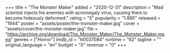 +++
title = "The Monster Maker"
added = "2020-12-31"
description = "Mad scientist injects his enemies with acromegaly virus, causing them to become hideously deformed."
rating = "5"
popularity = "1.885"
released = "1944"
poster = "assets/poster/the-monster-maker.jpg"
cover = "assets/cover/the-monster-maker.jpg"
file = "https://archive.org/download/The_Monster_Maker/The_Monster_Maker.mpeg"
genres = ["Horror"]
imdb_id = "tt0037084"
runtime = "62"
tagline = ""
original_language = "en"
budget = "0"
revenue = "0"
+++